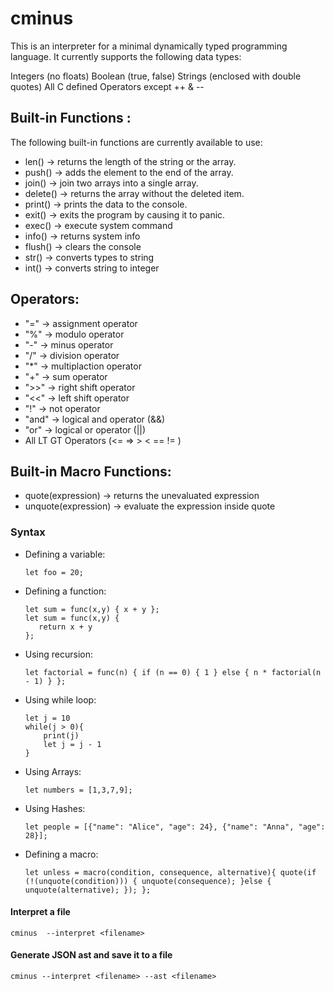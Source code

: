 # cminus

This is an interpreter for a minimal dynamically typed programming language. It currently supports the following data types:

Integers (no floats)
Boolean (true, false)
Strings (enclosed with double quotes)
All C defined Operators except ++ & --

## Built-in Functions :

The following built-in functions are currently available to use:

- len() -> returns the length of the string or the array.
- push() -> adds the element to the end of the array.
- join() -> join two arrays into a single array.
- delete() -> returns the array without the deleted item.
- print() -> prints the data to the console.
- exit() -> exits the program by causing it to panic.
- exec() -> execute system command
- info() -> returns system info
- flush() -> clears the console
- str() -> converts types to string
- int() -> converts string to integer

## Operators:
- "=" -> assignment operator
- "%" -> modulo operator
- "-" -> minus operator
- "/" -> division operator
- "*" -> multiplaction operator
- "+" -> sum operator
- ">>" -> right shift operator
- "<<" -> left shift operator
- "!" -> not operator
- "and" -> logical and operator (&&)
- "or" -> logical or operator (||)
- All LT GT Operators (<= => > < == != )

## Built-in Macro Functions:
- quote(expression) -> returns the unevaluated expression
- unquote(expression) -> evaluate the expression inside quote

### Syntax

- Defining a variable:
  ```
  let foo = 20;
  ```
- Defining a function:
  ```
  let sum = func(x,y) { x + y };
  let sum = func(x,y) {
     return x + y
  };
  ```
- Using recursion:
  ```
  let factorial = func(n) { if (n == 0) { 1 } else { n * factorial(n - 1) } };
  ```
- Using while loop:
  ```
  let j = 10
  while(j > 0){
      print(j)
      let j = j - 1
  }
  ```
  
- Using Arrays:
  ```
  let numbers = [1,3,7,9];
  ```
- Using Hashes:
  ```
  let people = [{"name": "Alice", "age": 24}, {"name": "Anna", "age": 28}];
  ```
- Defining a macro:
  ```
  let unless = macro(condition, consequence, alternative){ quote(if (!(unquote(condition))) { unquote(consequence); }else { unquote(alternative); }); };
  ```
#### Interpret a file

```
cminus  --interpret <filename>
```

#### Generate JSON ast and save it to a file
```
cminus --interpret <filename> --ast <filename>
```